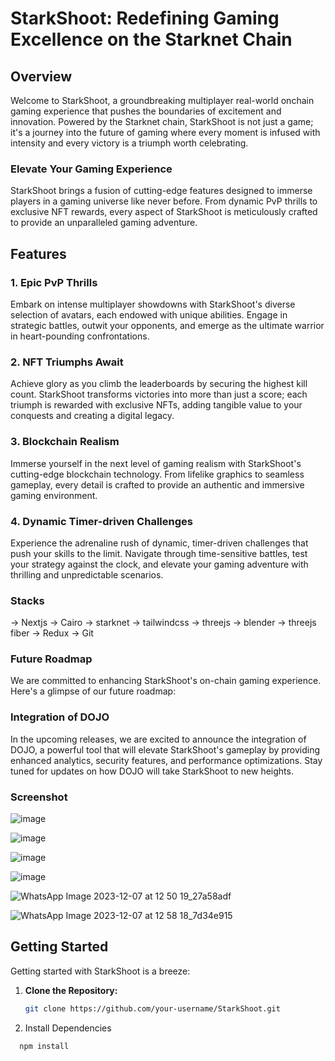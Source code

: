 # StarkShoot: Redefining Gaming Excellence on the Starknet Chain

## Overview

Welcome to StarkShoot, a groundbreaking multiplayer real-world onchain gaming experience that pushes the boundaries of excitement and innovation. Powered by the Starknet chain, StarkShoot is not just a game; it's a journey into the future of gaming where every moment is infused with intensity and every victory is a triumph worth celebrating.

### Elevate Your Gaming Experience

StarkShoot brings a fusion of cutting-edge features designed to immerse players in a gaming universe like never before. From dynamic PvP thrills to exclusive NFT rewards, every aspect of StarkShoot is meticulously crafted to provide an unparalleled gaming adventure.

## Features

### 1. Epic PvP Thrills

Embark on intense multiplayer showdowns with StarkShoot's diverse selection of avatars, each endowed with unique abilities. Engage in strategic battles, outwit your opponents, and emerge as the ultimate warrior in heart-pounding confrontations.

### 2. NFT Triumphs Await

Achieve glory as you climb the leaderboards by securing the highest kill count. StarkShoot transforms victories into more than just a score; each triumph is rewarded with exclusive NFTs, adding tangible value to your conquests and creating a digital legacy.

### 3. Blockchain Realism

Immerse yourself in the next level of gaming realism with StarkShoot's cutting-edge blockchain technology. From lifelike graphics to seamless gameplay, every detail is crafted to provide an authentic and immersive gaming environment.

### 4. Dynamic Timer-driven Challenges

Experience the adrenaline rush of dynamic, timer-driven challenges that push your skills to the limit. Navigate through time-sensitive battles, test your strategy against the clock, and elevate your gaming adventure with thrilling and unpredictable scenarios.

### Stacks

-> Nextjs
-> Cairo
-> starknet
-> tailwindcss
-> threejs
-> blender
-> threejs fiber
-> Redux
-> Git 

### Future Roadmap
We are committed to enhancing StarkShoot's on-chain gaming experience. Here's a glimpse of our future roadmap:

### Integration of DOJO
In the upcoming releases, we are excited to announce the integration of DOJO, a powerful tool that will elevate StarkShoot's gameplay by providing enhanced analytics, security features, and performance optimizations. Stay tuned for updates on how DOJO will take StarkShoot to new heights.

### Screenshot

![image](https://github.com/vmmuthu31/Starkshoot-Dev/assets/111880621/94a4d6fd-8de3-4436-8844-7d5e5a823e7a)

![image](https://github.com/vmmuthu31/Starkshoot-Dev/assets/111880621/f1931650-34c5-48bd-afe9-4e1b490f66f4)

![image](https://github.com/vmmuthu31/Starkshoot-Dev/assets/111880621/052d2016-14ac-427b-a639-a2f18179c50a)

![image](https://github.com/vmmuthu31/Starkshoot-Dev/assets/111880621/e343d3f4-f035-49e2-90f4-e98193cc5cea)

![WhatsApp Image 2023-12-07 at 12 50 19_27a58adf](https://github.com/vmmuthu31/Starkshoot-Dev/assets/111880621/62c2ce1a-1c68-4e48-93d3-dbfd0e3b5f64)

![WhatsApp Image 2023-12-07 at 12 58 18_7d34e915](https://github.com/vmmuthu31/Starkshoot-Dev/assets/111880621/209f8aab-b697-4a13-819d-39db6ba134c8)


## Getting Started

Getting started with StarkShoot is a breeze:

1. **Clone the Repository:**
   ```bash
   git clone https://github.com/your-username/StarkShoot.git
2. Install Dependencies
  ```bash
    npm install
